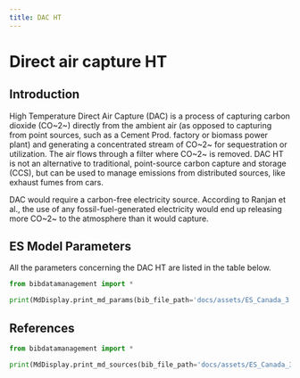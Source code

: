 ```yaml
---
title: DAC HT
---
```


# Direct air capture HT

## Introduction

High Temperature Direct Air Capture (DAC) is a process of capturing
carbon dioxide (CO~2~) directly from the ambient air (as opposed to
capturing from point sources, such as a Cement Prod. factory or
biomass power plant) and generating a concentrated stream of CO~2~ for
sequestration or utilization. The air flows through a filter where CO~2~
is removed. DAC HT is not an alternative to traditional, point-source
carbon capture and storage (CCS), but can be used to manage emissions
from distributed sources, like exhaust fumes from cars.

DAC would require a carbon-free electricity source. According to
Ranjan et al., the use of any fossil-fuel-generated electricity would
end up releasing more CO~2~ to the atmosphere than it would capture.

## ES Model Parameters

All the parameters concerning the DAC HT are listed in the table below.

```python exec="on"
from bibdatamanagement import *

print(MdDisplay.print_md_params(bib_file_path='docs/assets/ES_Canada_3.bib',filter_entry='DAC_HT'))
```

## References

```python exec="on"
from bibdatamanagement import *

print(MdDisplay.print_md_sources(bib_file_path='docs/assets/ES_Canada_3.bib',filter_entry='DAC_HT'))
```
